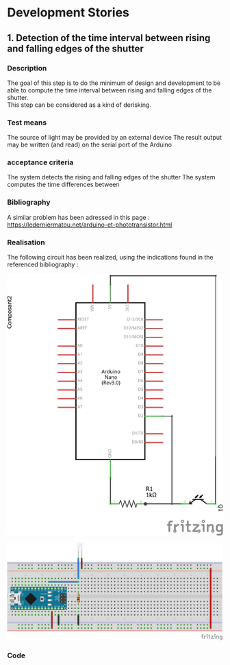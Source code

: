 # Development Stories

## 1. Detection of the time interval between rising and falling edges of the shutter

### Description 

The goal of this step is to do the minimum of design and development to be able to compute the time interval between rising and falling edges of the shutter.  
This step can be considered as a kind of derisking.

### Test means

The source of light may be provided by an external device 
The result output may be written (and read) on the serial port of the Arduino

### acceptance criteria
The system detects the rising and falling edges of the shutter
The system computes the time differences between


### Bibliography

A similar problem has been adressed in this page :
https://lederniermatou.net/arduino-et-phototransistor.html

### Realisation

The following circuit has been realized, using the indications found in the referenced bibliography :  

![Schema](DevelopmentSteps/Step1_EdgesDetection/EdgesDetection_schema.png)  

![Bread board](DevelopmentSteps/Step1_EdgesDetection/EdgesDetection_bb.png)

### Code





